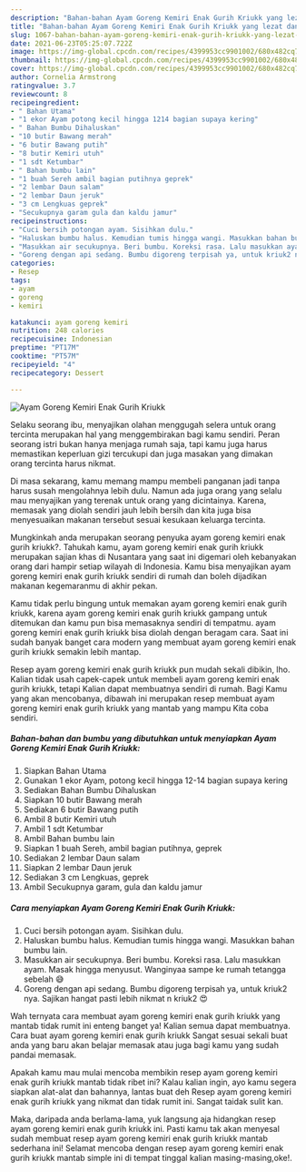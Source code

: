 ```yaml
---
description: "Bahan-bahan Ayam Goreng Kemiri Enak Gurih Kriukk yang lezat dan Mudah Dibuat"
title: "Bahan-bahan Ayam Goreng Kemiri Enak Gurih Kriukk yang lezat dan Mudah Dibuat"
slug: 1067-bahan-bahan-ayam-goreng-kemiri-enak-gurih-kriukk-yang-lezat-dan-mudah-dibuat
date: 2021-06-23T05:25:07.722Z
image: https://img-global.cpcdn.com/recipes/4399953cc9901002/680x482cq70/ayam-goreng-kemiri-enak-gurih-kriukk-foto-resep-utama.jpg
thumbnail: https://img-global.cpcdn.com/recipes/4399953cc9901002/680x482cq70/ayam-goreng-kemiri-enak-gurih-kriukk-foto-resep-utama.jpg
cover: https://img-global.cpcdn.com/recipes/4399953cc9901002/680x482cq70/ayam-goreng-kemiri-enak-gurih-kriukk-foto-resep-utama.jpg
author: Cornelia Armstrong
ratingvalue: 3.7
reviewcount: 8
recipeingredient:
- " Bahan Utama"
- "1 ekor Ayam potong kecil hingga 1214 bagian supaya kering"
- " Bahan Bumbu Dihaluskan"
- "10 butir Bawang merah"
- "6 butir Bawang putih"
- "8 butir Kemiri utuh"
- "1 sdt Ketumbar"
- " Bahan bumbu lain"
- "1 buah Sereh ambil bagian putihnya geprek"
- "2 lembar Daun salam"
- "2 lembar Daun jeruk"
- "3 cm Lengkuas geprek"
- "Secukupnya garam gula dan kaldu jamur"
recipeinstructions:
- "Cuci bersih potongan ayam. Sisihkan dulu."
- "Haluskan bumbu halus. Kemudian tumis hingga wangi. Masukkan bahan bumbu lain."
- "Masukkan air secukupnya. Beri bumbu. Koreksi rasa. Lalu masukkan ayam. Masak hingga menyusut. Wanginyaa sampe ke rumah tetangga sebelah 😅"
- "Goreng dengan api sedang. Bumbu digoreng terpisah ya, untuk kriuk2 nya. Sajikan hangat pasti lebih nikmat n kriuk2 😍"
categories:
- Resep
tags:
- ayam
- goreng
- kemiri

katakunci: ayam goreng kemiri 
nutrition: 248 calories
recipecuisine: Indonesian
preptime: "PT17M"
cooktime: "PT57M"
recipeyield: "4"
recipecategory: Dessert

---
```



![Ayam Goreng Kemiri Enak Gurih Kriukk](https://img-global.cpcdn.com/recipes/4399953cc9901002/680x482cq70/ayam-goreng-kemiri-enak-gurih-kriukk-foto-resep-utama.jpg)

Selaku seorang ibu, menyajikan olahan menggugah selera untuk orang tercinta merupakan hal yang menggembirakan bagi kamu sendiri. Peran seorang istri bukan hanya menjaga rumah saja, tapi kamu juga harus memastikan keperluan gizi tercukupi dan juga masakan yang dimakan orang tercinta harus nikmat.

Di masa  sekarang, kamu memang mampu membeli panganan jadi tanpa harus susah mengolahnya lebih dulu. Namun ada juga orang yang selalu mau menyajikan yang terenak untuk orang yang dicintainya. Karena, memasak yang diolah sendiri jauh lebih bersih dan kita juga bisa menyesuaikan makanan tersebut sesuai kesukaan keluarga tercinta. 



Mungkinkah anda merupakan seorang penyuka ayam goreng kemiri enak gurih kriukk?. Tahukah kamu, ayam goreng kemiri enak gurih kriukk merupakan sajian khas di Nusantara yang saat ini digemari oleh kebanyakan orang dari hampir setiap wilayah di Indonesia. Kamu bisa menyajikan ayam goreng kemiri enak gurih kriukk sendiri di rumah dan boleh dijadikan makanan kegemaranmu di akhir pekan.

Kamu tidak perlu bingung untuk memakan ayam goreng kemiri enak gurih kriukk, karena ayam goreng kemiri enak gurih kriukk gampang untuk ditemukan dan kamu pun bisa memasaknya sendiri di tempatmu. ayam goreng kemiri enak gurih kriukk bisa diolah dengan beragam cara. Saat ini sudah banyak banget cara modern yang membuat ayam goreng kemiri enak gurih kriukk semakin lebih mantap.

Resep ayam goreng kemiri enak gurih kriukk pun mudah sekali dibikin, lho. Kalian tidak usah capek-capek untuk membeli ayam goreng kemiri enak gurih kriukk, tetapi Kalian dapat membuatnya sendiri di rumah. Bagi Kamu yang akan mencobanya, dibawah ini merupakan resep membuat ayam goreng kemiri enak gurih kriukk yang mantab yang mampu Kita coba sendiri.

<!--inarticleads1-->

##### Bahan-bahan dan bumbu yang dibutuhkan untuk menyiapkan Ayam Goreng Kemiri Enak Gurih Kriukk:

1. Siapkan  Bahan Utama
1. Gunakan 1 ekor Ayam, potong kecil hingga 12-14 bagian supaya kering
1. Sediakan  Bahan Bumbu Dihaluskan
1. Siapkan 10 butir Bawang merah
1. Sediakan 6 butir Bawang putih
1. Ambil 8 butir Kemiri utuh
1. Ambil 1 sdt Ketumbar
1. Ambil  Bahan bumbu lain
1. Siapkan 1 buah Sereh, ambil bagian putihnya, geprek
1. Sediakan 2 lembar Daun salam
1. Siapkan 2 lembar Daun jeruk
1. Sediakan 3 cm Lengkuas, geprek
1. Ambil Secukupnya garam, gula dan kaldu jamur




<!--inarticleads2-->

##### Cara menyiapkan Ayam Goreng Kemiri Enak Gurih Kriukk:

1. Cuci bersih potongan ayam. Sisihkan dulu.
1. Haluskan bumbu halus. Kemudian tumis hingga wangi. Masukkan bahan bumbu lain.
1. Masukkan air secukupnya. Beri bumbu. Koreksi rasa. Lalu masukkan ayam. Masak hingga menyusut. Wanginyaa sampe ke rumah tetangga sebelah 😅
1. Goreng dengan api sedang. Bumbu digoreng terpisah ya, untuk kriuk2 nya. Sajikan hangat pasti lebih nikmat n kriuk2 😍




Wah ternyata cara membuat ayam goreng kemiri enak gurih kriukk yang mantab tidak rumit ini enteng banget ya! Kalian semua dapat membuatnya. Cara buat ayam goreng kemiri enak gurih kriukk Sangat sesuai sekali buat anda yang baru akan belajar memasak atau juga bagi kamu yang sudah pandai memasak.

Apakah kamu mau mulai mencoba membikin resep ayam goreng kemiri enak gurih kriukk mantab tidak ribet ini? Kalau kalian ingin, ayo kamu segera siapkan alat-alat dan bahannya, lantas buat deh Resep ayam goreng kemiri enak gurih kriukk yang nikmat dan tidak rumit ini. Sangat taidak sulit kan. 

Maka, daripada anda berlama-lama, yuk langsung aja hidangkan resep ayam goreng kemiri enak gurih kriukk ini. Pasti kamu tak akan menyesal sudah membuat resep ayam goreng kemiri enak gurih kriukk mantab sederhana ini! Selamat mencoba dengan resep ayam goreng kemiri enak gurih kriukk mantab simple ini di tempat tinggal kalian masing-masing,oke!.

